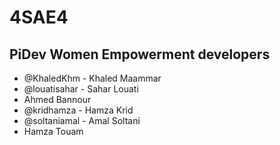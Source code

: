 #  **4SAE4**
## **PiDev Women Empowerment developers**
- @KhaledKhm - Khaled Maammar
- @louatisahar - Sahar Louati
- Ahmed Bannour
- @kridhamza - Hamza Krid
- @soltaniamal - Amal Soltani
- Hamza Touam
